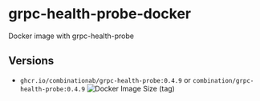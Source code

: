 # grpc-health-probe-docker
Docker image with grpc-health-probe


## Versions
* `ghcr.io/combinationab/grpc-health-probe:0.4.9` or `combination/grpc-health-probe:0.4.9` ![Docker Image Size (tag)](https://img.shields.io/docker/image-size/combination/grpc-health-probe/0.4.9)
